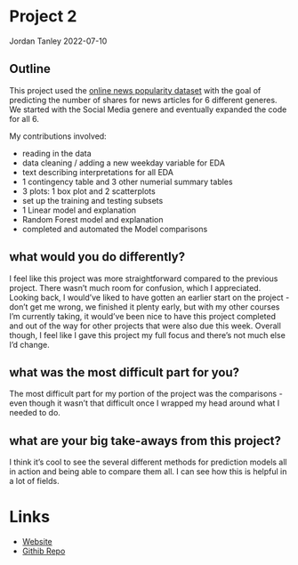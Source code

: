 Project 2
================
Jordan Tanley
2022-07-10

## Outline

This project used the [online news popularity
dataset](https://archive.ics.uci.edu/ml/datasets/Online+News+Popularity)
with the goal of predicting the number of shares for news articles for 6
different generes. We started with the Social Media genere and
eventually expanded the code for all 6.

My contributions involved:

-   reading in the data  
-   data cleaning / adding a new weekday variable for EDA  
-   text describing interpretations for all EDA
-   1 contingency table and 3 other numerial summary tables  
-   3 plots: 1 box plot and 2 scatterplots  
-   set up the training and testing subsets  
-   1 Linear model and explanation  
-   Random Forest model and explanation
-   completed and automated the Model comparisons

## what would you do differently?

I feel like this project was more straightforward compared to the
previous project. There wasn’t much room for confusion, which I
appreciated. Looking back, I would’ve liked to have gotten an earlier
start on the project - don’t get me wrong, we finished it plenty early,
but with my other courses I’m currently taking, it would’ve been nice to
have this project completed and out of the way for other projects that
were also due this week. Overall though, I feel like I gave this project
my full focus and there’s not much else I’d change.

## what was the most difficult part for you?

The most difficult part for my portion of the project was the
comparisons - even though it wasn’t that difficult once I wrapped my
head around what I needed to do.

## what are your big take-aways from this project?

I think it’s cool to see the several different methods for prediction
models all in action and being able to compare them all. I can see how
this is helpful in a lot of fields.

# Links

-   [Website](https://jetanley.github.io/Tanley-Wood-Project2/)  
-   [Githib Repo](https://github.com/jetanley/Tanley-Wood-Project2)
